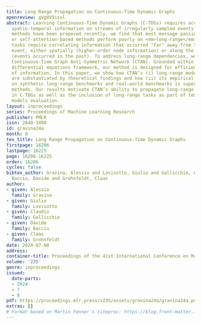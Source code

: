 ```yaml
---
title: Long Range Propagation on Continuous-Time Dynamic Graphs
openreview: gVg8V9isul
abstract: Learning Continuous-Time Dynamic Graphs (C-TDGs) requires accurately modeling
  spatio-temporal information on streams of irregularly sampled events. While many
  methods have been proposed recently, we find that most message passing-, recurrent-
  or self-attention-based methods perform poorly on <em>long-range</em> tasks. These
  tasks require correlating information that occurred "far" away from the current
  event, either spatially (higher-order node information) or along the time dimension
  (events occurred in the past). To address long-range dependencies, we introduce
  Continuous-Time Graph Anti-Symmetric Network (CTAN). Grounded within the ordinary
  differential equations framework, our method is designed for efficient propagation
  of information. In this paper, we show how CTAN’s (i) long-range modeling capabilities
  are substantiated by theoretical findings and how (ii) its empirical performance
  on synthetic long-range benchmarks and real-world benchmarks is superior to other
  methods. Our results motivate CTAN’s ability to propagate long-range information
  in C-TDGs as well as the inclusion of long-range tasks as part of temporal graph
  models evaluation.
layout: inproceedings
series: Proceedings of Machine Learning Research
publisher: PMLR
issn: 2640-3498
id: gravina24a
month: 0
tex_title: Long Range Propagation on Continuous-Time Dynamic Graphs
firstpage: 16206
lastpage: 16225
page: 16206-16225
order: 16206
cycles: false
bibtex_author: Gravina, Alessio and Lovisotto, Giulio and Gallicchio, Claudio and
  Bacciu, Davide and Grohnfeldt, Claas
author:
- given: Alessio
  family: Gravina
- given: Giulio
  family: Lovisotto
- given: Claudio
  family: Gallicchio
- given: Davide
  family: Bacciu
- given: Claas
  family: Grohnfeldt
date: 2024-07-08
address:
container-title: Proceedings of the 41st International Conference on Machine Learning
volume: '235'
genre: inproceedings
issued:
  date-parts:
  - 2024
  - 7
  - 8
pdf: https://proceedings.mlr.press/v235/assets/gravina24a/gravina24a.pdf
extras: []
# Format based on Martin Fenner's citeproc: https://blog.front-matter.io/posts/citeproc-yaml-for-bibliographies/
---
```

